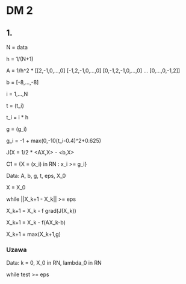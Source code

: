 # DM 2

## 1.
N = data

h = 1/(N+1)

A = 1/h^2 * [[2,-1,0,...,0]
            [-1,2,-1,0,...,0]
            [0,-1,2,-1,0,...,0]
            ...
            [0,...,0,-1,2]]

b = [-8,...,-8]

i = 1,...,N

t = (t\_i)

t\_i = i * h

g = (g\_i)

g\_i = -1 + max(0,-10(t\_i-0.4)^2+0.625)

J(X = 1/2 * \<AX,X> - \<b,X>

C1 = {X = (x\_i) in RN : x\_i >= g\_i}

Data: A, b, g, t, eps, X\_0

X = X\_0

while ||X\_k+1 - X\_k|| >= eps

X\_k+1 = X\_k - f grad(J(X\_k))

X\_k+1 = X\_k - f(AX\_k-b)

X\_k+1 = max(X\_k+1,g)

### Uzawa

Data: k = 0, X\_0 in RN, lambda\_0 in RN

while test >= eps
